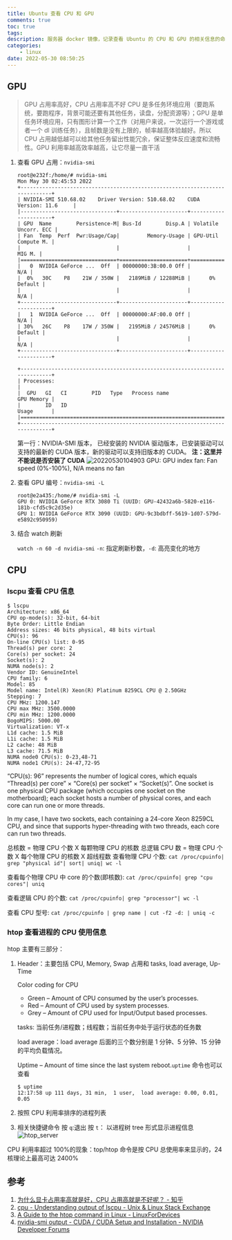 ```yaml
---
title: Ubuntu 查看 CPU 和 GPU
comments: true
toc: true
tags:
description: 服务器 docker 镜像，记录查看 Ubuntu 的 CPU 和 GPU 的相关信息的命令
categories:
    - linux
date: 2022-05-30 08:50:25
---
```


## GPU

> GPU 占用率高好，CPU 占用率高不好
> CPU 是多任务环境应用（要跑系统，要跑程序，背景可能还要有其他任务，读盘，分配资源等）；GPU 是单任务环境应用，只有图形计算一个工作（对用户来说，一次运行一个游戏或者一个 dl 训练任务），且帧数是没有上限的，帧率越高体验越好。所以 CPU 占用越低越可以给其他任务留出性能冗余，保证整体反应速度和流畅性。GPU 利用率越高效率越高，让它尽量一直干活

1. 查看 GPU 占用：`nvidia-smi`

    ```shell
    root@e232f:/home/# nvidia-smi
    Mon May 30 02:45:53 2022
    +-----------------------------------------------------------------------------+
    | NVIDIA-SMI 510.68.02    Driver Version: 510.68.02    CUDA Version: 11.6     |
    |-------------------------------+----------------------+----------------------+
    | GPU  Name        Persistence-M| Bus-Id        Disp.A | Volatile Uncorr. ECC |
    | Fan  Temp  Perf  Pwr:Usage/Cap|         Memory-Usage | GPU-Util  Compute M. |
    |                               |                      |               MIG M. |
    |===============================+======================+======================|
    |   0  NVIDIA GeForce ...  Off  | 00000000:3B:00.0 Off |                  N/A |
    |  0%   30C    P8    21W / 350W |   2189MiB / 12288MiB |      0%      Default |
    |                               |                      |                  N/A |
    +-------------------------------+----------------------+----------------------+
    |   1  NVIDIA GeForce ...  Off  | 00000000:AF:00.0 Off |                  N/A |
    | 30%   26C    P8    17W / 350W |   2195MiB / 24576MiB |      0%      Default |
    |                               |                      |                  N/A |
    +-------------------------------+----------------------+----------------------+

    +-----------------------------------------------------------------------------+
    | Processes:                                                                  |
    |  GPU   GI   CI        PID   Type   Process name                  GPU Memory |
    |        ID   ID                                                   Usage      |
    |=============================================================================|
    +-----------------------------------------------------------------------------+
    ```

    第一行：NVIDIA-SMI 版本， 已经安装的 NVIDIA 驱动版本，已安装驱动可以支持的最新的 CUDA 版本，新的驱动可以支持旧版本的 CUDA。
    **注：这里并不能说是否安装了 CUDA**
    ![20220530104903](https://blog-1259556217.cos.ap-chengdu.myqcloud.com/image/20220530104903.png)
    GPU: GPU index
    fan: Fan speed (0%-100%), N/A means no fan

2. 查看 GPU 编号：`nvidia-smi -L`

    ```shell
    root@e2a435:/home/# nvidia-smi -L
    GPU 0: NVIDIA GeForce RTX 3080 Ti (UUID: GPU-42432a6b-5820-e116-181b-cfd5c9c2d35e)
    GPU 1: NVIDIA GeForce RTX 3090 (UUID: GPU-9c3bdbff-5619-1d07-579d-e5892c950959)
    ```

3. 结合 watch 刷新

    `watch -n 60 -d nvidia-smi`
    `-n`: 指定刷新秒数，`-d`: 高亮变化的地方

## CPU

### lscpu 查看 CPU 信息

```shell
$ lscpu
Architecture: x86_64
CPU op-mode(s): 32-bit, 64-bit
Byte Order: Little Endian
Address sizes: 46 bits physical, 48 bits virtual
CPU(s): 96
On-line CPU(s) list: 0-95
Thread(s) per core: 2
Core(s) per socket: 24
Socket(s): 2
NUMA node(s): 2
Vendor ID: GenuineIntel
CPU family: 6
Model: 85
Model name: Intel(R) Xeon(R) Platinum 8259CL CPU @ 2.50GHz
Stepping: 7
CPU MHz: 1200.147
CPU max MHz: 3500.0000
CPU min MHz: 1200.0000
BogoMIPS: 5000.00
Virtualization: VT-x
L1d cache: 1.5 MiB
L1i cache: 1.5 MiB
L2 cache: 48 MiB
L3 cache: 71.5 MiB
NUMA node0 CPU(s): 0-23,48-71
NUMA node1 CPU(s): 24-47,72-95
```

“CPU(s): 96” represents the number of logical cores, which equals “Thread(s) per core” × “Core(s) per socket” × “Socket(s)”.
One socket is one physical CPU package (which occupies one socket on the motherboard); each socket hosts a number of physical cores, and each core can run one or more threads.

In my case, I have two sockets, each containing a 24-core Xeon 8259CL CPU, and since that supports hyper-threading with two threads, each core can run two threads.

总核数 = 物理 CPU 个数 X 每颗物理 CPU 的核数
总逻辑 CPU 数 = 物理 CPU 个数 X 每个物理 CPU 的核数 X 超线程数
查看物理 CPU 个数: `cat /proc/cpuinfo| grep "physical id"| sort| uniq| wc -l`

查看每个物理 CPU 中 core 的个数(即核数): `cat /proc/cpuinfo| grep "cpu cores"| uniq`

查看逻辑 CPU 的个数: `cat /proc/cpuinfo| grep "processor"| wc -l`

查看 CPU 型号: `cat /proc/cpuinfo | grep name | cut -f2 -d: | uniq -c`

### htop 查看进程的 CPU 使用信息

htop 主要有三部分：

1. Header：主要包括 CPU, Memory, Swap 占用和 tasks, load average, Up-Time

    Color coding for CPU

    - Green – Amount of CPU consumed by the user’s processes.
    - Red – Amount of CPU used by system processes.
    - Grey – Amount of CPU used for Input/Output based processes.

    tasks: 当前任务/进程数；线程数；当前任务中处于运行状态的任务数

    load average：load average 后面的三个数分别是 1 分钟、5 分钟、15 分钟的平均负载情况。

    Uptime – Amount of time since the last system reboot.`uptime` 命令也可以查看

    ```shell
    $ uptime
    12:17:58 up 111 days, 31 min,  1 user,  load average: 0.00, 0.01, 0.05
    ```

2. 按照 CPU 利用率排序的进程列表
3. 相关快捷键命令
   按 `q`:退出
   按 `t`： 以进程树 tree 形式显示进程信息
   ![htop_server](https://blog-1259556217.cos.ap-chengdu.myqcloud.com/image/20220530085522.png)

CPU 利用率超过 100%的现象：top/htop 命令是按 CPU 总使用率来显示的，24 核理论上最高可达 2400%

## 参考

1. [为什么显卡占用率高就是好，CPU 占用高就是不好呢？ - 知乎](https://www.zhihu.com/question/318781732#:~:text=%E5%90%8C%E7%90%86%EF%BC%8CGPU%E4%BD%BF%E7%94%A8%E7%8E%87,%E5%B0%BD%E5%BF%AB%E7%9A%84%E7%AE%97%E7%82%B9%E4%B8%9C%E8%A5%BF%E2%80%A6%E2%80%A6&text=%E6%98%BE%E5%8D%A1%E7%9B%AE%E5%89%8D%E6%9C%80%E4%B8%BB%E8%A6%81%E7%9A%84,%E9%99%90%E5%88%B6%E6%98%BE%E5%8D%A1%E7%9A%84%E6%80%A7%E8%83%BD%E5%8F%91%E6%8C%A5%E3%80%82)
2. [cpu - Understanding output of lscpu - Unix & Linux Stack Exchange](https://unix.stackexchange.com/questions/468766/understanding-output-of-lscpu)
3. [A Guide to the htop command in Linux - LinuxForDevices](https://www.linuxfordevices.com/tutorials/linux/htop-command-in-linux)
4. [nvidia-smi output - CUDA / CUDA Setup and Installation - NVIDIA Developer Forums](https://forums.developer.nvidia.com/t/nvidia-smi-output/81665)

